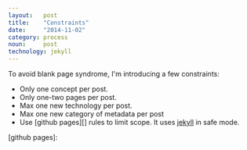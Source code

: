 ```yaml
---
layout:   post
title:    "Constraints"
date:     "2014-11-02"
category: process
noun:     post
technology: jekyll
---
```


To avoid blank page syndrome, I'm introducing a few constraints:

- Only one concept per post.
- Only one-two pages per post.
- Max one new technology per post.
- Max one new category of metadata per post
- Use [github pages][] rules to limit scope. It uses [jekyll][] in safe mode.

[jekyll]: http://jekyllrb.com/
[github pages]: 
